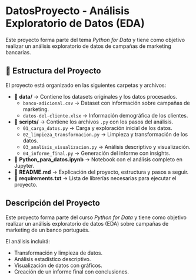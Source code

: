 # DatosProyecto - Análisis Exploratorio de Datos (EDA)

Este proyecto forma parte del tema *Python for Data* y tiene como objetivo realizar un análisis exploratorio de datos de campañas de marketing bancarias.

## 📂 Estructura del Proyecto

El proyecto está organizado en las siguientes carpetas y archivos:

- 📁 **data/** → Contiene los datasets originales y los datos procesados.
  - `banco-adicional.csv` → Dataset con información sobre campañas de marketing.
  - `datos-del-cliente.xlsx` → Información demográfica de los clientes.
- 📁 **scripts/** → Contiene los archivos `.py` con los pasos del análisis.
  - `01_carga_datos.py` → Carga y exploración inicial de los datos.
  - `02_limpieza_transformacion.py` → Limpieza y transformación de los datos.
  - `03_analisis_visualizacion.py` → Análisis descriptivo y visualización.
  - `04_informe_final.py` → Generación del informe con insights.
- 📜 **Python_para_datos.ipynb** → Notebook con el análisis completo en Jupyter.
- 📜 **README.md** → Explicación del proyecto, estructura y pasos a seguir.
- 📜 **requirements.txt** → Lista de librerías necesarias para ejecutar el proyecto.

## Descripción del Proyecto

Este proyecto forma parte del curso *Python for Data* y tiene como objetivo realizar un análisis exploratorio de datos (EDA) sobre campañas de marketing de un banco portugués. 

El análisis incluirá:
- Transformación y limpieza de datos.
- Análisis estadístico descriptivo.
- Visualización de datos con gráficos.
- Creación de un informe final con conclusiones.

